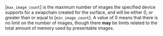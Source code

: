 [`max_image_count`] is the maximum number of images the specified device
supports for a swapchain created for the surface, and will be either 0,
or greater than or equal to [`min_image_count`].
A value of 0 means that there is no limit on the number of images,
though there  **may**  be limits related to the total amount of memory used
by presentable images.